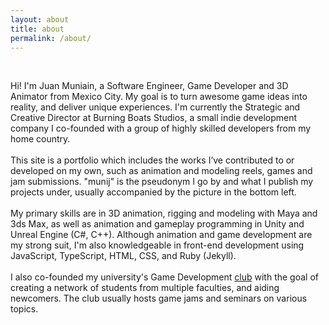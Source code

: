 ```yaml
---
layout: about
title: about
permalink: /about/
---
```


<br/>

Hi! I'm Juan Muniain, a Software Engineer, Game Developer and 3D Animator from Mexico City. My goal is to turn awesome game ideas into reality, and deliver unique experiences. I'm currently the Strategic and Creative Director at Burning Boats Studios, a small indie development company I co-founded with a group of highly skilled developers from my home country.
<br/>
<br/>
This site is a portfolio which includes the works I’ve contributed to or developed on my own, such as animation and modeling reels, games and jam submissions. "munij" is the pseudonym I go by and what I publish my projects under, usually accompanied by the picture in the bottom left.
<br/>
<br/>
My primary skills are in 3D animation, rigging and modeling with Maya and 3ds Max, as well as animation and gameplay programming in Unity and Unreal Engine (C#, C++). Although animation and game development are my strong suit, I'm also knowledgeable in front-end development using JavaScript, TypeScript, HTML, CSS, and Ruby (Jekyll).
<br/>
<br/>
I also co-founded my university's Game Development [club](https://www.instagram.com/gamedevs.csf/) with the goal of creating a network of students from multiple faculties, and aiding newcomers. The club usually hosts game jams and seminars on various topics.
